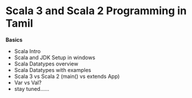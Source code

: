 # Scala 3 and Scala 2 Programming in Tamil

**Basics**

- Scala Intro
- Scala and JDK Setup in windows
- Scala Datatypes overview
- Scala Datatypes with examples
- Scala 3 vs Scala 2 (main() vs extends App)
- Var vs Val?
- stay tuned......